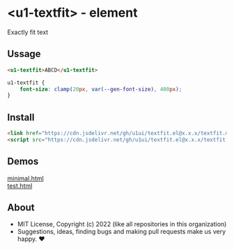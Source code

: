 # &lt;u1-textfit&gt; - element
Exactly fit text

## Ussage

```html
<u1-textfit>ABCD</u1-textfit>
```

```css
u1-textfit {
    font-size: clamp(20px, var(--gen-font-size), 400px);
}
```

## Install

```html
<link href="https://cdn.jsdelivr.net/gh/u1ui/textfit.el@x.x.x/textfit.min.css" rel=stylesheet>
<script src="https://cdn.jsdelivr.net/gh/u1ui/textfit.el@x.x.x/textfit.min.js" type=module>
```

## Demos

[minimal.html](http://gcdn.li/u1ui/textfit.el@main/tests/minimal.html)  
[test.html](http://gcdn.li/u1ui/textfit.el@main/tests/test.html)  

## About

- MIT License, Copyright (c) 2022 <u1> (like all repositories in this organization) <br>
- Suggestions, ideas, finding bugs and making pull requests make us very happy. ♥


